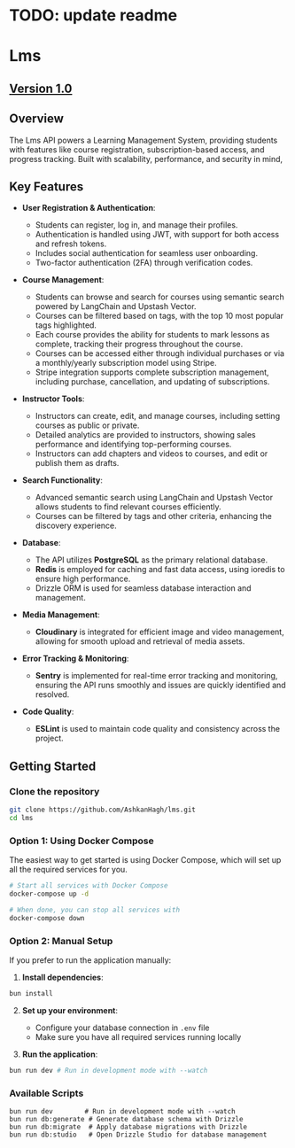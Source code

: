 # TODO: update readme

# Lms
## [Version 1.0](https://magiclearning.up.railway.app/)

## Overview
The Lms API powers a Learning Management System, providing students with features like course registration, subscription-based access, and progress tracking. Built with scalability, performance, and security in mind,

## Key Features

- **User Registration & Authentication**:
  - Students can register, log in, and manage their profiles.
  - Authentication is handled using JWT, with support for both access and refresh tokens.
  - Includes social authentication for seamless user onboarding.
  - Two-factor authentication (2FA) through verification codes.

- **Course Management**:
  - Students can browse and search for courses using semantic search powered by LangChain and Upstash Vector.
  - Courses can be filtered based on tags, with the top 10 most popular tags highlighted.
  - Each course provides the ability for students to mark lessons as complete, tracking their progress throughout the course.
  - Courses can be accessed either through individual purchases or via a monthly/yearly subscription model using Stripe.
  - Stripe integration supports complete subscription management, including purchase, cancellation, and updating of subscriptions.

- **Instructor Tools**:
  - Instructors can create, edit, and manage courses, including setting courses as public or private.
  - Detailed analytics are provided to instructors, showing sales performance and identifying top-performing courses.
  - Instructors can add chapters and videos to courses, and edit or publish them as drafts.

- **Search Functionality**:
  - Advanced semantic search using LangChain and Upstash Vector allows students to find relevant courses efficiently.
  - Courses can be filtered by tags and other criteria, enhancing the discovery experience.

- **Database**:
  - The API utilizes **PostgreSQL** as the primary relational database.
  - **Redis** is employed for caching and fast data access, using ioredis to ensure high performance.
  - Drizzle ORM is used for seamless database interaction and management.

- **Media Management**:
  - **Cloudinary** is integrated for efficient image and video management, allowing for smooth upload and retrieval of media assets.

- **Error Tracking & Monitoring**:
  - **Sentry** is implemented for real-time error tracking and monitoring, ensuring the API runs smoothly and issues are quickly identified and resolved.

- **Code Quality**:
  - **ESLint** is used to maintain code quality and consistency across the project.

## Getting Started

### Clone the repository
```bash
git clone https://github.com/AshkanHagh/lms.git
cd lms
```

### Option 1: Using Docker Compose
The easiest way to get started is using Docker Compose, which will set up all the required services for you.

```bash
# Start all services with Docker Compose
docker-compose up -d

# When done, you can stop all services with
docker-compose down
```

### Option 2: Manual Setup
If you prefer to run the application manually:

1. **Install dependencies**:
```bash
bun install
```

2. **Set up your environment**:
   - Configure your database connection in `.env` file
   - Make sure you have all required services running locally

3. **Run the application**:
```bash
bun run dev # Run in development mode with --watch
```

### Available Scripts
```shell
bun run dev        # Run in development mode with --watch
bun run db:generate # Generate database schema with Drizzle
bun run db:migrate  # Apply database migrations with Drizzle
bun run db:studio   # Open Drizzle Studio for database management
```
